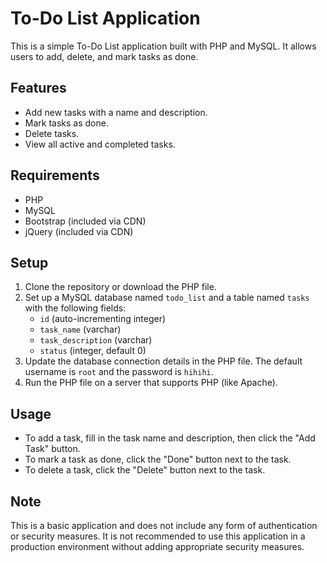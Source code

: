# To-Do List Application

This is a simple To-Do List application built with PHP and MySQL. It allows users to add, delete, and mark tasks as done.

## Features

- Add new tasks with a name and description.
- Mark tasks as done.
- Delete tasks.
- View all active and completed tasks.

## Requirements

- PHP
- MySQL
- Bootstrap (included via CDN)
- jQuery (included via CDN)

## Setup

1. Clone the repository or download the PHP file.
2. Set up a MySQL database named `todo_list` and a table named `tasks` with the following fields:
   - `id` (auto-incrementing integer)
   - `task_name` (varchar)
   - `task_description` (varchar)
   - `status` (integer, default 0)
3. Update the database connection details in the PHP file. The default username is `root` and the password is `hihihi`.
4. Run the PHP file on a server that supports PHP (like Apache).

## Usage

- To add a task, fill in the task name and description, then click the "Add Task" button.
- To mark a task as done, click the "Done" button next to the task.
- To delete a task, click the "Delete" button next to the task.

## Note

This is a basic application and does not include any form of authentication or security measures. It is not recommended to use this application in a production environment without adding appropriate security measures.
 
 
